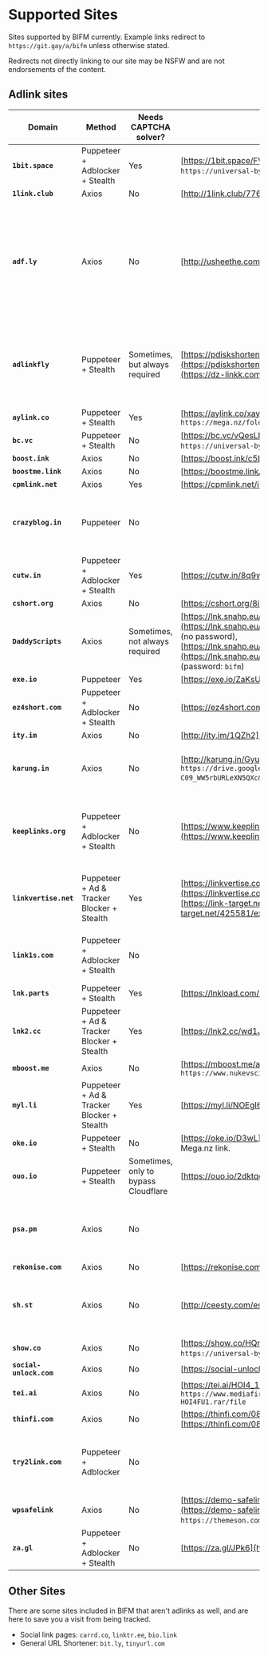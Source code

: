 # Supported Sites

Sites supported by BIFM currently. Example links redirect to `https://git.gay/a/bifm` unless otherwise stated.

Redirects not directly linking to our site may be NSFW and are not endorsements of the content.

## Adlink sites
|Domain|Method|Needs CAPTCHA solver?|Example Links|Additional Domains|Additional Notes|
|---|---|---|---|---|---|
|**`1bit.space`**|Puppeteer + Adblocker + Stealth|Yes|[https://1bit.space/FVJcWHr](https://1bit.space/FVJcWHr) redirects to ``https://universal-bypass.org/``.||
|**`1link.club`**|Axios|No|[http://1link.club/77679](http://1link.club/77679)|||
|**`adf.ly`**|Axios|No|[http://usheethe.com/T3F5](http://usheethe.com/T3F5)|`usheethe.com`|There is not a complete list of domains under adf.ly's net that I could find, but there is an algorythm for finding them.|
|**`adlinkfly`**|Puppeteer + Stealth|Sometimes, but always required|[https://pdiskshortener.com/6I2CR2](https://pdiskshortener.com/6I2CR2), [https://dz-linkk.com/N2xFP](https://dz-linkk.com/N2xFP)|`adlinkfly.mightyscripts.xyz`, `pdiskshortener.com`, `dzlinkk.com`|Like adf.ly, there is not a list of adlinkfly sites, but there is an algorithm to find them.|
|**`aylink.co`**|Puppeteer + Stealth|Yes|[https://aylink.co/xay664](https://aylink.co/xay664) redirects to `https://mega.nz/folder/hpIAnRLS#fJZX651qRZdf_DU2Y_k0kA`||
|**`bc.vc`**|Puppeteer + Stealth|No|[https://bc.vc/vQesLIh](https://bc.vc/vQesLIh) redirects to `https://universal-bypass.org/`.||
|**`boost.ink`**|Axios|No|[https://boost.ink/c5bba](https://boost.ink/c5bba)|`bst.gg`, `bst.wtf`, `booo.st`||
|**`boostme.link`**|Axios|No|[https://boostme.link/iX9Krf](https://boostme.link/iX9Krf)||
|**`cpmlink.net`**|Axios|Yes|[https://cpmlink.net/i7FyAQ](https://cpmlink.net/i7FyAQ)||
|**`crazyblog.in`**|Puppeteer|No||`open.crazyblog.in`, `redd.crazyblog.in`|Need a SFW and legal example for this extractor.|
|**`cutw.in`**|Puppeteer + Adblocker + Stealth|Yes|[https://cutw.in/8q9wzl](https://cutw.in/8q9wzl)|||
|**`cshort.org`**|Axios|No|[https://cshort.org/8i8dwPx0](https://cshort.org/8i8dwPx0)|
|**`DaddyScripts`**|Axios|Sometimes, not always required|[https://lnk.snahp.eu/EBRs14BxyZ5oIlvrEx4EZGPlrwGm31VeNZ1Uo](https://lnk.snahp.eu/EBRs14BxyZ5oIlvrEx4EZGPlrwGm31VeNZ1Uo) (no password), [https://lnk.snahp.eu/W4hPgdadk7F9WtY5hb00uCdWzHZK5n5kt32ZG](https://lnk.snahp.eu/W4hPgdadk7F9WtY5hb00uCdWzHZK5n5kt32ZG) (password: `bifm`)|||
|**`exe.io`**|Puppeteer|Yes|[https://exe.io/ZaKsUgDc](https://exe.io/ZaKsUgDc)|`exey.io`||
|**`ez4short.com`**|Puppeteer + Adblocker + Stealth|No|[https://ez4short.com/nzcU](https://ez4short.com/nzcU)|||
|**`ity.im`**|Axios|No|[http://ity.im/1QZh2](http://ity.im/1QZh2)|||
|**`karung.in`**|Axios|No|[http://karung.in/Gyucc](http://karung.in/Gyucc) redirects to `https://drive.google.com/uc?id=0B263gKU-C09_WW5rbURLeXN5QXc&export=download`.||Passworded links are currently not supported.|
|**`keeplinks.org`**|Puppeteer + Adblocker + Stealth|No|[https://www.keeplinks.org/p100/62b878489fbc5](https://www.keeplinks.org/p100/62b878489fbc5)||Passworded links don't need a password due to a cookie exploit.|
|**`linkvertise.net`**|Puppeteer + Ad & Tracker Blocker + Stealth|Yes|[https://linkvertise.com/425581/example1](https://linkvertise.com/425581/example1) for regular redirects, [https://link-target.net/425581/example](https://link-target.net/425581/example) for a paste|`linkvertise.com`, `up-to-down.net`, `link-to.net`, `direct-link.net`, `linkvertise.download`, `file-link.net`, `link-center.net`, `link-target.net`||
|**`link1s.com`**|Puppeteer + Adblocker + Stealth|No|||Need example link that is SFW and legal.|
|**`lnk.parts`**|Puppeteer + Stealth|Yes|[https://lnkload.com/2z8aF](https://lnkload.com/2z8aF)|`link.tl`, `lnkload.com`||
|**`lnk2.cc`**|Puppeteer + Ad & Tracker Blocker + Stealth|Yes|[https://lnk2.cc/wd1J1](https://lnk2.cc/wd1J1)||
|**`mboost.me`**|Axios|No|[https://mboost.me/a/47n](https://mboost.me/a/47n) redirects to `https://www.nukevscity.com/hehehehaw5`|||
|**`myl.li`**|Puppeteer + Ad & Tracker Blocker + Stealth|Yes|[https://myl.li/NOEgI6aOp3bF](https://myl.li/NOEgI6aOp3bF)|`mylink.vc`||
|**`oke.io`**|Puppeteer + Stealth|No|[https://oke.io/D3wL](https://oke.io/D3wL) redirects to a broken Mega.nz link.|||
|**`ouo.io`**|Puppeteer + Stealth|Sometimes, only to bypass Cloudflare|[https://ouo.io/2dktqo](https://ouo.io/2dktqo)|`ouo.press`||
|**`psa.pm`**|Axios|No|||If anyone can find a legal example of this, that'd be nice.|
|**`rekonise.com`**|Axios|No|[https://rekonise.com/bifm-jv7k6](https://rekonise.com/bifm-jv7k6)||
|**`sh.st`**|Axios|No|[http://ceesty.com/es47QR](http://ceesty.com/es47QR)|`ceesty.com`, `cestyy.com`, `clkme.me`, `clkmein.com`, `cllkme.com`, `corneey.com`, `destyy.com`, `festyy.com`, `gestyy.com`, `jnw0.me`, `xiw34.com`, `wiid.me`|The list to the right may not be 100% correct or complete.|
|**`show.co`**|Axios|No|[https://show.co/HQrPtta](https://show.co/HQrPtta) redirects to `https://universal-bypass.org/`.||
|**`social-unlock.com`**|Axios|No|[https://social-unlock.com/417pK](https://social-unlock.com/417pK)|||
|**`tei.ai`**|Axios|No|[https://tei.ai/HOI4_1_11_11](https://tei.ai/HOI4_1_11_11) redirects to `https://www.mediafire.com/file/mmxskm3b1uanzfn/OG9134-HOI4FU1.rar/file`|`tii.ai`||
|**`thinfi.com`**|Axios|No|[https://thinfi.com/088ud](https://thinfi.com/088ud) (no password), [https://thinfi.com/088uk](https://thinfi.com/088uk) (password: `bifm`)||
|**`try2link.com`**|Puppeteer + Adblocker|No|||If anyone can find a legal example of this, that'd be nice.|
|**`wpsafelink`**|Axios|No|[https://demo-safelink.themeson.com/template1/?f7fbb8af](https://demo-safelink.themeson.com/template1/?f7fbb8af) redirects to `https://themeson.com/safelink/`.|`demo-safelink.themeson.com`||
|**`za.gl`**|Puppeteer + Adblocker + Stealth|No|[https://za.gl/JPk6](https://za.gl/JPk6)|`za.uy`, `zee.gl`||

## Other Sites

There are some sites included in BIFM that aren't adlinks as well, and are here to save you a visit from being tracked.

- Social link pages: `carrd.co`, `linktr.ee`, `bio.link`
- General URL Shortener: `bit.ly`, `tinyurl.com`